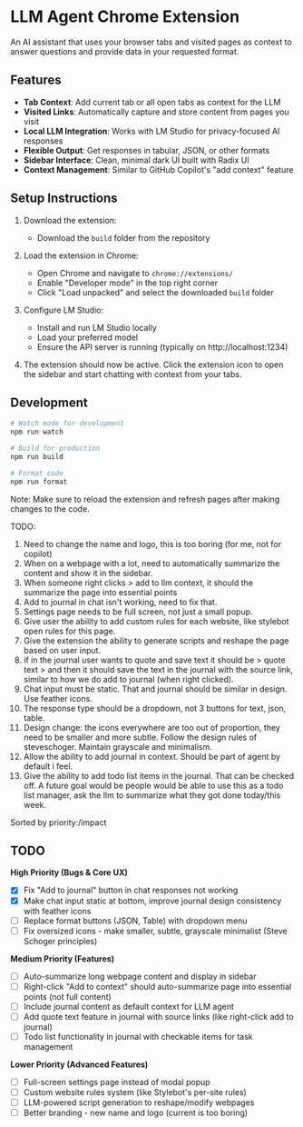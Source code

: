 # LLM Agent Chrome Extension

An AI assistant that uses your browser tabs and visited pages as context to answer questions and provide data in your requested format.

## Features

- **Tab Context**: Add current tab or all open tabs as context for the LLM
- **Visited Links**: Automatically capture and store content from pages you visit
- **Local LLM Integration**: Works with LM Studio for privacy-focused AI responses
- **Flexible Output**: Get responses in tabular, JSON, or other formats
- **Sidebar Interface**: Clean, minimal dark UI built with Radix UI
- **Context Management**: Similar to GitHub Copilot's "add context" feature

## Setup Instructions

1. Download the extension:
   - Download the `build` folder from the repository

2. Load the extension in Chrome:
   - Open Chrome and navigate to `chrome://extensions/`
   - Enable "Developer mode" in the top right corner
   - Click "Load unpacked" and select the downloaded `build` folder

3. Configure LM Studio:
   - Install and run LM Studio locally
   - Load your preferred model
   - Ensure the API server is running (typically on http://localhost:1234)

4. The extension should now be active. Click the extension icon to open the sidebar and start chatting with context from your tabs.

## Development

```bash
# Watch mode for development
npm run watch

# Build for production
npm run build

# Format code
npm run format
```

Note: Make sure to reload the extension and refresh pages after making changes to the code.


TODO: 

1. Need to change the name and logo, this is too boring (for me, not for copilot)
2. When on a webpage with a lot, need to automatically summarize the content and show it in the sidebar.
3. When someone right clicks > add to llm context, it should the summarize the page into essential points
4. Add to journal in chat isn't working, need to fix that.
5. Settings page needs to be full screen, not just a small popup.
6. Give user the ability to add custom rules for each website, like stylebot open rules for this page.
7. Give the extension the ability to generate scripts and reshape the page based on user input.
8. if in the journal user wants to quote and save text it should be > quote text > and then it should save the text in the journal with the source link, similar to how we do add to journal (when right clicked).
9. Chat input must be static. That and journal should be similar in design. Use feather icons.
10. The response type should be a dropdown, not 3 buttons for text, json, table.
11. Design change: the icons everywhere are too out of proportion, they need to be smaller and more subtle. Follow the design rules of steveschoger. Maintain grayscale and minimalism. 
12. Allow the ability to add journal in context. Should be part of agent by default i feel.
13. Give the ability to add todo list items in the journal. That can be checked off. A future goal would be people would be able to use this as a todo list manager, ask the llm to summarize what they got done today/this week.


Sorted by priority:/impact
## TODO

**High Priority (Bugs & Core UX)**
- [x] Fix "Add to journal" button in chat responses not working
- [x] Make chat input static at bottom, improve journal design consistency with feather icons
- [ ] Replace format buttons (JSON, Table) with dropdown menu
- [ ] Fix oversized icons - make smaller, subtle, grayscale minimalist (Steve Schoger principles)

**Medium Priority (Features)**
- [ ] Auto-summarize long webpage content and display in sidebar
- [ ] Right-click "Add to context" should auto-summarize page into essential points (not full content)
- [ ] Include journal content as default context for LLM agent
- [ ] Add quote text feature in journal with source links (like right-click add to journal)
- [ ] Todo list functionality in journal with checkable items for task management

**Lower Priority (Advanced Features)**
- [ ] Full-screen settings page instead of modal popup
- [ ] Custom website rules system (like Stylebot's per-site rules)
- [ ] LLM-powered script generation to reshape/modify webpages
- [ ] Better branding - new name and logo (current is too boring)